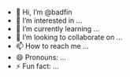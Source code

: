 - 👋 Hi, I’m @badfin
- 👀 I’m interested in ...
- 🌱 I’m currently learning ...
- 💞️ I’m looking to collaborate on ...
- 📫 How to reach me ...
- 😄 Pronouns: ...
- ⚡ Fun fact: ...

<!---
badfin/badfin is a ✨ special ✨ repository because its `README.md` (this file) appears on your GitHub profile.
You can click the Preview link to take a look at your changes.
--->
